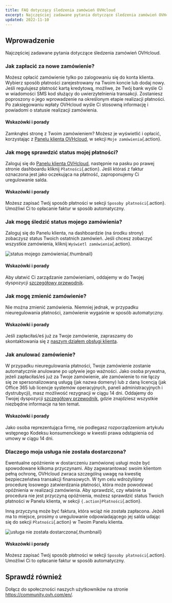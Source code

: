 ```yaml
---
title: FAQ dotyczący śledzenia zamówień OVHcloud
excerpt: Najczęściej zadawane pytania dotyczące śledzenia zamówień OVHcloud
updated: 2022-11-10
---
```


## Wprowadzenie

Najczęściej zadawane pytania dotyczące śledzenia zamówień OVHcloud.

### Jak zapłacić za nowe zamówienie?

Możesz opłacić zamówienie tylko po zalogowaniu się do konta klienta. Wybierz sposób płatności zarejestrowany na Twoim koncie lub dodaj nowy. Jeśli regulujesz płatność kartą kredytową, możliwe, że Twój bank wyśle Ci w wiadomości SMS kod służący do uwierzytelnienia transakcji. Zostaniesz poproszony o jego wprowadzenie na określonym etapie realizacji płatności. Po zaksięgowaniu wpłaty OVHcloud wyśle Ci stosowną informację i powiadomi o statusie realizacji zamówienia.

#### Wskazówki i porady

Zamknąłeś stronę z Twoim zamówieniem? Możesz je wyświetlić i opłacić, korzystając z [Panelu klienta OVHcloud](https://www.ovh.com/auth/?action=gotomanager&from=https://www.ovh.pl/&ovhSubsidiary=pl), w sekcji `Moje zamówienia`{.action}.

### Jak mogę sprawdzić status mojej płatności?

Zaloguj się do [Panelu klienta OVHcloud](https://www.ovh.com/auth/?action=gotomanager&from=https://www.ovh.pl/&ovhSubsidiary=pl), następnie na pasku po prawej stronie dashboardu kliknij `Płatności`{.action}. Jeśli któraś z faktur oznaczona jest jako oczekująca na płatność, zaproponujemy Ci uregulowanie salda.

#### Wskazówki i porady

Możesz zapisać Twój sposób płatności w sekcji `Sposoby płatności`{.action}. Umożliwi Ci to opłacanie faktur w sposób automatyczny.

### Jak mogę śledzić status mojego zamówienia?

Zaloguj się do Panelu klienta, na dashboardzie (na środku strony) zobaczysz status Twoich ostatnich zamówień. Jeśli chcesz zobaczyć wszystkie zamówienia, kliknij `Wyświetl zamówienia`{.action}.

![status mojego zamówienia](images/order_final-min.gif){.thumbnail}

#### Wskazówki i porady

Aby ułatwić Ci zarządzanie zamówieniami, oddajemy w do Twojej dyspozycji [szczegółowy przewodnik](/pages/account_and_service_management/managing_billing_payments_and_services/managing_ovh_orders).

### Jak mogę zmienić zamówienie?

Nie można zmienić zamówienia. Niemniej jednak, w przypadku nieuregulowania płatności, zamówienie wygaśnie w sposób automatyczny.

#### Wskazówki i porady

Jeśli zapłaciłaś/eś już za Twoje zamówienie, zapraszamy do skontaktowania się z [naszym działem obsługi klienta](https://www.ovhcloud.com/pl/contact/).

### Jak anulować zamówienie?

W przypadku nieuregulowania płatności, Twoje zamówienie zostanie automatycznie anulowane po upływie jego ważności.
Jako osoba prywatna, jeżeli zapłaciłaś/eś już za Twoje zamówienie, ale zamówienie to nie łączy się ze spersonalizowaną usługą (jak nazwa domeny) lub z daną licencją (jak Office 365 lub licencje systemów operacyjnych, paneli administracyjnych i dystrubycji), masz możliwość rezygnacji w ciągu 14 dni. Oddajemy do Twojej dyspozycji [szczegółowy przewodnik](/pages/account_and_service_management/managing_billing_payments_and_services/managing_ovh_orders#korzystanie-z-prawa-do-odstapienia-od-umowy), gdzie znajdziesz wszystkie niezbędne informacje na ten temat.

#### Wskazówki i porady

Jako osoba reprezentująca firmę, nie podlegasz rozporządzeniom artykułu wstępnego Kodeksu konsumenckiego w kwestii prawa odstąpienia od umowy w ciągu 14 dni.

### Dlaczego moja usługa nie została dostarczona?

Ewentualne opóźnienie w dostarczeniu zamówionej usługi może być spowodowane kilkoma przyczynami.
Aby zagwarantować swoim klientom pełną ochronę, OVHcloud zwraca szczególną uwagę na kwestię bezpieczeństwa transakcji finansowych. W tym celu wdrożyliśmy procedurę losowego zatwierdzania płatności, która może powodować opóźnienia w realizacji zamówienia. Aby sprawdzić, czy właśnie ta procedura nie jest przyczyną opóźnienia, możesz sprawdzić status Twoich płatności w Panelu klienta, w sekcji `{.action}Płatności`{.action}.

Inną przyczyną może być faktura, która wciąż nie została zapłacona. Jeżeli ma to miejsce, prosimy o uregulowanie odpowiadającego jej salda udając się do sekcji `Płatności`{.action} w Twoim Panelu klienta.

![usługa nie została dostarczona](images/billing_final_0.gif){.thumbnail}

#### Wskazówki i porady

Możesz zapisać Twój sposób płatności w sekcji `Sposoby płatności`{.action}. Umożliwi Ci to opłacanie faktur w sposób automatyczny.

## Sprawdź również

Dołącz do społeczności naszych użytkowników na stronie <https://community.ovh.com/en/>.